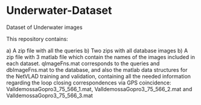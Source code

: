 # Underwater-Dataset
Dataset of Underwater images 

This repository contains:

a) A zip file with all the queries 
b) Two zips with all database images
b) A zip file with 3 matlab file which contain the names of the images included in each dataset. qImageFns.mat corresponds to the queries and dbImageFns.mat to the database, and also the matlab data structures for the NetVLAD training and validation, containing all the needed information regarding the loop closing correspondences via GPS coincidence: ValldemossaGopro3_75_566_1.mat, ValldemossaGopro3_75_566_2.mat  and ValldemossaGopro3_75_566_3.mat
